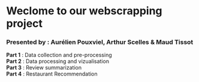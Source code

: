 # Weclome to our webscrapping project
### Presented by : Aurélien Pouxviel, Arthur Scelles & Maud Tissot


**Part 1** : Data collection and pre-processing  
**Part 2** : Data processing and vizualisation  
**Part 3** : Review summarization   
**Part 4** : Restaurant Recommendation 

